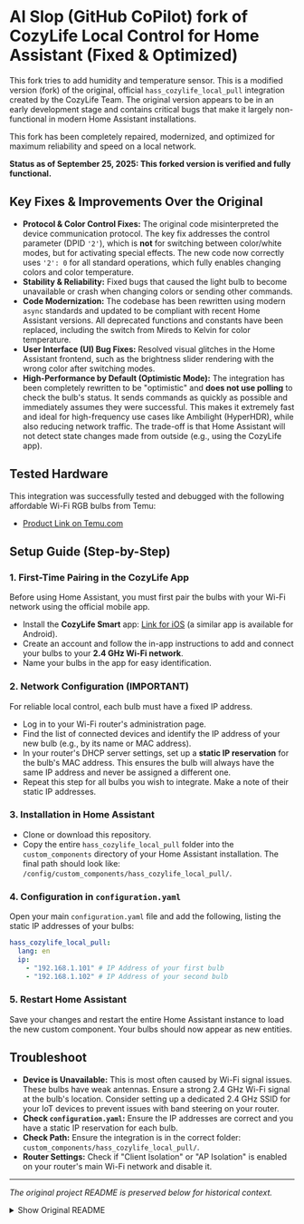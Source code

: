 # AI Slop (GitHub CoPilot) fork of CozyLife Local Control for Home Assistant (Fixed & Optimized)

This fork tries to add humidity and temperature sensor.
This is a modified version (fork) of the original, official `hass_cozylife_local_pull` integration created by the CozyLife Team. The original version appears to be in an early development stage and contains critical bugs that make it largely non-functional in modern Home Assistant installations.

This fork has been completely repaired, modernized, and optimized for maximum reliability and speed on a local network.

**Status as of September 25, 2025: This forked version is verified and fully functional.**

## Key Fixes & Improvements Over the Original

* **Protocol & Color Control Fixes:** The original code misinterpreted the device communication protocol. The key fix addresses the control parameter (DPID `'2'`), which is **not** for switching between color/white modes, but for activating special effects. The new code now correctly uses `'2': 0` for all standard operations, which fully enables changing colors and color temperature.
* **Stability & Reliability:** Fixed bugs that caused the light bulb to become unavailable or crash when changing colors or sending other commands.
* **Code Modernization:** The codebase has been rewritten using modern `async` standards and updated to be compliant with recent Home Assistant versions. All deprecated functions and constants have been replaced, including the switch from Mireds to Kelvin for color temperature.
* **User Interface (UI) Bug Fixes:** Resolved visual glitches in the Home Assistant frontend, such as the brightness slider rendering with the wrong color after switching modes.
* **High-Performance by Default (Optimistic Mode):** The integration has been completely rewritten to be "optimistic" and **does not use polling** to check the bulb's status. It sends commands as quickly as possible and immediately assumes they were successful. This makes it extremely fast and ideal for high-frequency use cases like Ambilight (HyperHDR), while also reducing network traffic. The trade-off is that Home Assistant will not detect state changes made from outside (e.g., using the CozyLife app).

## Tested Hardware
This integration was successfully tested and debugged with the following affordable Wi-Fi RGB bulbs from Temu:
* [Product Link on Temu.com](https://www.temu.com/goods.html?_bg_fs=1&goods_id=601102518752308&sku_id=17605095486273)

## Setup Guide (Step-by-Step)

### 1. First-Time Pairing in the CozyLife App
Before using Home Assistant, you must first pair the bulbs with your Wi-Fi network using the official mobile app.
* Install the **CozyLife Smart** app: [Link for iOS](https://apps.apple.com/cz/app/cozylife-smart/id1548663863?l=cs) (a similar app is available for Android).
* Create an account and follow the in-app instructions to add and connect your bulbs to your **2.4 GHz Wi-Fi network**.
* Name your bulbs in the app for easy identification.

### 2. Network Configuration (IMPORTANT)
For reliable local control, each bulb must have a fixed IP address.
* Log in to your Wi-Fi router's administration page.
* Find the list of connected devices and identify the IP address of your new bulb (e.g., by its name or MAC address).
* In your router's DHCP server settings, set up a **static IP reservation** for the bulb's MAC address. This ensures the bulb will always have the same IP address and never be assigned a different one.
* Repeat this step for all bulbs you wish to integrate. Make a note of their static IP addresses.

### 3. Installation in Home Assistant
* Clone or download this repository.
* Copy the entire `hass_cozylife_local_pull` folder into the `custom_components` directory of your Home Assistant installation. The final path should look like: `/config/custom_components/hass_cozylife_local_pull/`.

### 4. Configuration in `configuration.yaml`
Open your main `configuration.yaml` file and add the following, listing the static IP addresses of your bulbs:
```yaml
hass_cozylife_local_pull:
  lang: en
  ip:
    - "192.168.1.101" # IP Address of your first bulb
    - "192.168.1.102" # IP Address of your second bulb
```

### 5. Restart Home Assistant
Save your changes and restart the entire Home Assistant instance to load the new custom component. Your bulbs should now appear as new entities.

## Troubleshoot
* **Device is Unavailable:** This is most often caused by Wi-Fi signal issues. These bulbs have weak antennas. Ensure a strong 2.4 GHz Wi-Fi signal at the bulb's location. Consider setting up a dedicated 2.4 GHz SSID for your IoT devices to prevent issues with band steering on your router.
* **Check `configuration.yaml`:** Ensure the IP addresses are correct and you have a static IP reservation for each bulb.
* **Check Path:** Ensure the integration is in the correct folder: `custom_components/hass_cozylife_local_pull/`.
* **Router Settings:** Check if "Client Isolation" or "AP Isolation" is enabled on your router's main Wi-Fi network and disable it.

---
*The original project README is preserved below for historical context.*
<details>
  <summary>Show Original README</summary>
  
  # CozyLife & Home Assistant 
  
  CozyLife Assistant integration is developed for controlling CozyLife devices using local net, officially 
  maintained by the CozyLife Team.
  
  
  ## Supported Device Types
  
  - RGBCW Light
  - CW Light
  - Switch & Plug
  
  
  ## Install
  
  * A home assistant environment that can access the external network
  * clone the repo to the custom_components directory
  * configuration.yaml
  ```
  hass_cozylife_local_pull:
   lang: en
   ip:
     - "192.168.1.99"
  ```
  
  
  ### Feedback
  * Please submit an issue
  * Send an email with the subject of hass support to info@cozylife.app
  
  ### Troubleshoot 
  * Check whether the internal network isolation of the router is enabled
  * Check if the plugin is in the right place
  * Restart HASS multiple times
  * View the output log of the plugin
  * It is currently the first version of the plugin, there may be problems that cannot be found
  
  
  ### TODO
  - Sending broadcasts regularly has reached the ability to discover devices at any time
  - Support sensor device
  
  ### PROGRESS
  - None
</details>
